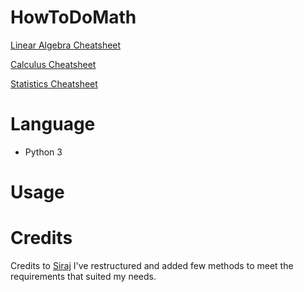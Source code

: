 # HowToDoMath


[Linear Algebra Cheatsheet](http://www.souravsengupta.com/cds2016/lectures/Savov_Notes.pdf)

[Calculus Cheatsheet](http://tutorial.math.lamar.edu/pdf/Calculus_Cheat_Sheet_All.pdf)

[Statistics Cheatsheet](http://web.mit.edu/~csvoss/Public/usabo/stats_handout.pdf)

Language
============

* Python 3


Usage
============


Credits
============
Credits to [Siraj](https://github.com/llSourcell)
I've restructured and added few methods to meet the requirements that suited my needs.
